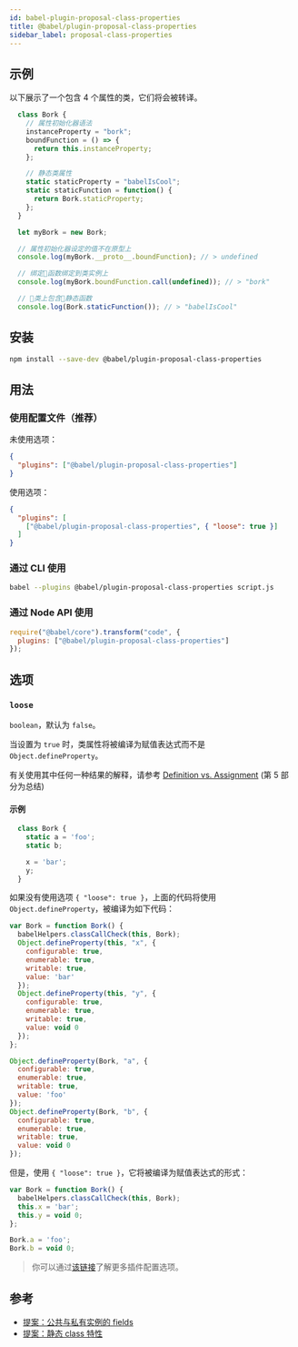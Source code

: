 ```yaml
---
id: babel-plugin-proposal-class-properties
title: @babel/plugin-proposal-class-properties
sidebar_label: proposal-class-properties
---
```


## 示例

以下展示了一个包含 4 个属性的类，它们将会被转译。

```js
  class Bork {
    // 属性初始化器语法
    instanceProperty = "bork";
    boundFunction = () => {
      return this.instanceProperty;
    };

    // 静态类属性
    static staticProperty = "babelIsCool";
    static staticFunction = function() {
      return Bork.staticProperty;
    };
  }

  let myBork = new Bork;

  // 属性初始化器设定的值不在原型上
  console.log(myBork.__proto__.boundFunction); // > undefined

  // 绑定函数绑定到类实例上
  console.log(myBork.boundFunction.call(undefined)); // > "bork"

  // 类上包含静态函数
  console.log(Bork.staticFunction()); // > "babelIsCool"
```


## 安装

```sh
npm install --save-dev @babel/plugin-proposal-class-properties
```

## 用法

### 使用配置文件（推荐）

未使用选项：

```json
{
  "plugins": ["@babel/plugin-proposal-class-properties"]
}
```

使用选项：

```json
{
  "plugins": [
    ["@babel/plugin-proposal-class-properties", { "loose": true }]
  ]
}
```

### 通过 CLI 使用

```sh
babel --plugins @babel/plugin-proposal-class-properties script.js
```

### 通过 Node API 使用

```javascript
require("@babel/core").transform("code", {
  plugins: ["@babel/plugin-proposal-class-properties"]
});
```

## 选项

### `loose`

`boolean`，默认为 `false`。

当设置为 `true` 时，类属性将被编译为赋值表达式而不是 `Object.defineProperty`。

有关使用其中任何一种结果的解释，请参考 [Definition vs. Assignment](http://2ality.com/2012/08/property-definition-assignment.html) (第 5 部分为总结)

#### 示例

```js
  class Bork {
    static a = 'foo';
    static b;

    x = 'bar';
    y;
  }
```

如果没有使用选项 `{ "loose": true }`，上面的代码将使用 `Object.defineProperty`，被编译为如下代码：

```js
var Bork = function Bork() {
  babelHelpers.classCallCheck(this, Bork);
  Object.defineProperty(this, "x", {
    configurable: true,
    enumerable: true,
    writable: true,
    value: 'bar'
  });
  Object.defineProperty(this, "y", {
    configurable: true,
    enumerable: true,
    writable: true,
    value: void 0
  });
};

Object.defineProperty(Bork, "a", {
  configurable: true,
  enumerable: true,
  writable: true,
  value: 'foo'
});
Object.defineProperty(Bork, "b", {
  configurable: true,
  enumerable: true,
  writable: true,
  value: void 0
});
```

但是，使用 `{ "loose": true }`，它将被编译为赋值表达式的形式：

```js
var Bork = function Bork() {
  babelHelpers.classCallCheck(this, Bork);
  this.x = 'bar';
  this.y = void 0;
};

Bork.a = 'foo';
Bork.b = void 0;
```

> 你可以通过[该链接](https://babeljs.io/docs/en/plugins#plugin-options)了解更多插件配置选项。

## 参考

* [提案：公共与私有实例的 fields](https://github.com/tc39/proposal-class-fields)
* [提案：静态 class 特性](https://github.com/tc39/proposal-static-class-features)
